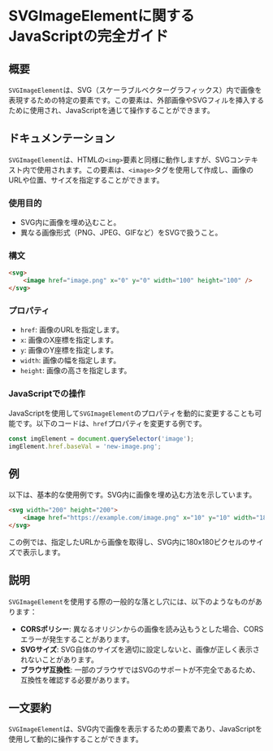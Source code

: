 <!--
Meta Description: # SVGImageElementに関するJavaScriptの完全ガイド ## 概要 `SVGImageElement`は、SVG（スケーラブルベクターグラフィックス）内で画像を表現するための特定の要素です。この要素は、外部画像やSVGフィルを挿入するために使用され、JavaScriptを通じて操...
Meta Keywords: image, svgimageelement, svg, href, png
-->

# SVGImageElementに関するJavaScriptの完全ガイド

## 概要
`SVGImageElement`は、SVG（スケーラブルベクターグラフィックス）内で画像を表現するための特定の要素です。この要素は、外部画像やSVGフィルを挿入するために使用され、JavaScriptを通じて操作することができます。

## ドキュメンテーション
`SVGImageElement`は、HTMLの`<img>`要素と同様に動作しますが、SVGコンテキスト内で使用されます。この要素は、`<image>`タグを使用して作成し、画像のURLや位置、サイズを指定することができます。

### 使用目的
- SVG内に画像を埋め込むこと。
- 異なる画像形式（PNG、JPEG、GIFなど）をSVGで扱うこと。

### 構文
```html
<svg>
    <image href="image.png" x="0" y="0" width="100" height="100" />
</svg>
```

### プロパティ
- `href`: 画像のURLを指定します。
- `x`: 画像のX座標を指定します。
- `y`: 画像のY座標を指定します。
- `width`: 画像の幅を指定します。
- `height`: 画像の高さを指定します。

### JavaScriptでの操作
JavaScriptを使用して`SVGImageElement`のプロパティを動的に変更することも可能です。以下のコードは、`href`プロパティを変更する例です。

```javascript
const imgElement = document.querySelector('image');
imgElement.href.baseVal = 'new-image.png';
```

## 例
以下は、基本的な使用例です。SVG内に画像を埋め込む方法を示しています。

```html
<svg width="200" height="200">
    <image href="https://example.com/image.png" x="10" y="10" width="180" height="180" />
</svg>
```

この例では、指定したURLから画像を取得し、SVG内に180x180ピクセルのサイズで表示します。

## 説明
`SVGImageElement`を使用する際の一般的な落とし穴には、以下のようなものがあります：
- **CORSポリシー**: 異なるオリジンからの画像を読み込もうとした場合、CORSエラーが発生することがあります。
- **SVGサイズ**: SVG自体のサイズを適切に設定しないと、画像が正しく表示されないことがあります。
- **ブラウザ互換性**: 一部のブラウザではSVGのサポートが不完全であるため、互換性を確認する必要があります。

## 一文要約
`SVGImageElement`は、SVG内で画像を表示するための要素であり、JavaScriptを使用して動的に操作することができます。